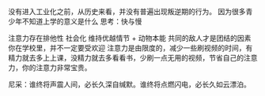 没有进入工业化之前，从历史来看，并没有普遍出现叛逆期的行为。
因为很多青少年不知道上学的意义是什么
思考：快与慢

注意力存在排他性
社会化
维持优越情节 + 动物本能
共同的敌人才是团结的因素
你在学校里，并不一定要受欢迎
注意力是由限度的，减少一些刷视频的时间，有精力就去多上上课，没精力就去多看看书，少刷一点无用的视频，节省自己的注意力，你的注意力非常宝贵。

尼采：谁终将声震人间，必长久深自缄默。谁终将点燃闪电，必长久如云漂泊。

